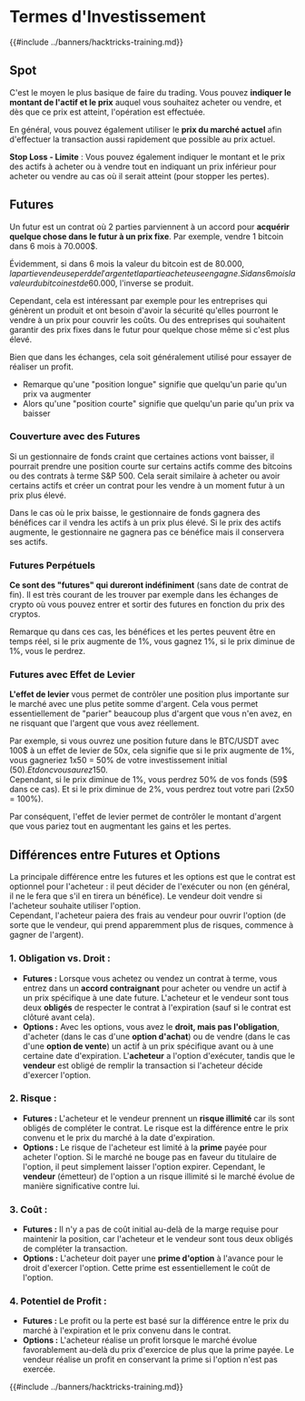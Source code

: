 # Termes d'Investissement

{{#include ../banners/hacktricks-training.md}}

## Spot

C'est le moyen le plus basique de faire du trading. Vous pouvez **indiquer le montant de l'actif et le prix** auquel vous souhaitez acheter ou vendre, et dès que ce prix est atteint, l'opération est effectuée.

En général, vous pouvez également utiliser le **prix du marché actuel** afin d'effectuer la transaction aussi rapidement que possible au prix actuel.

**Stop Loss - Limite** : Vous pouvez également indiquer le montant et le prix des actifs à acheter ou à vendre tout en indiquant un prix inférieur pour acheter ou vendre au cas où il serait atteint (pour stopper les pertes).

## Futures

Un futur est un contrat où 2 parties parviennent à un accord pour **acquérir quelque chose dans le futur à un prix fixe**. Par exemple, vendre 1 bitcoin dans 6 mois à 70.000$.

Évidemment, si dans 6 mois la valeur du bitcoin est de 80.000$, la partie vendeuse perd de l'argent et la partie acheteuse en gagne. Si dans 6 mois la valeur du bitcoin est de 60.000$, l'inverse se produit.

Cependant, cela est intéressant par exemple pour les entreprises qui génèrent un produit et ont besoin d'avoir la sécurité qu'elles pourront le vendre à un prix pour couvrir les coûts. Ou des entreprises qui souhaitent garantir des prix fixes dans le futur pour quelque chose même si c'est plus élevé.

Bien que dans les échanges, cela soit généralement utilisé pour essayer de réaliser un profit.

* Remarque qu'une "position longue" signifie que quelqu'un parie qu'un prix va augmenter
* Alors qu'une "position courte" signifie que quelqu'un parie qu'un prix va baisser

### Couverture avec des Futures <a href="#mntl-sc-block_7-0" id="mntl-sc-block_7-0"></a>

Si un gestionnaire de fonds craint que certaines actions vont baisser, il pourrait prendre une position courte sur certains actifs comme des bitcoins ou des contrats à terme S\&P 500. Cela serait similaire à acheter ou avoir certains actifs et créer un contrat pour les vendre à un moment futur à un prix plus élevé.

Dans le cas où le prix baisse, le gestionnaire de fonds gagnera des bénéfices car il vendra les actifs à un prix plus élevé. Si le prix des actifs augmente, le gestionnaire ne gagnera pas ce bénéfice mais il conservera ses actifs.

### Futures Perpétuels

**Ce sont des "futures" qui dureront indéfiniment** (sans date de contrat de fin). Il est très courant de les trouver par exemple dans les échanges de crypto où vous pouvez entrer et sortir des futures en fonction du prix des cryptos.

Remarque qu dans ces cas, les bénéfices et les pertes peuvent être en temps réel, si le prix augmente de 1%, vous gagnez 1%, si le prix diminue de 1%, vous le perdrez.

### Futures avec Effet de Levier

**L'effet de levier** vous permet de contrôler une position plus importante sur le marché avec une plus petite somme d'argent. Cela vous permet essentiellement de "parier" beaucoup plus d'argent que vous n'en avez, en ne risquant que l'argent que vous avez réellement.

Par exemple, si vous ouvrez une position future dans le BTC/USDT avec 100$ à un effet de levier de 50x, cela signifie que si le prix augmente de 1%, vous gagneriez 1x50 = 50% de votre investissement initial (50$). Et donc vous aurez 150$.\
Cependant, si le prix diminue de 1%, vous perdrez 50% de vos fonds (59$ dans ce cas). Et si le prix diminue de 2%, vous perdrez tout votre pari (2x50 = 100%).

Par conséquent, l'effet de levier permet de contrôler le montant d'argent que vous pariez tout en augmentant les gains et les pertes.

## Différences entre Futures et Options

La principale différence entre les futures et les options est que le contrat est optionnel pour l'acheteur : il peut décider de l'exécuter ou non (en général, il ne le fera que s'il en tirera un bénéfice). Le vendeur doit vendre si l'acheteur souhaite utiliser l'option.\
Cependant, l'acheteur paiera des frais au vendeur pour ouvrir l'option (de sorte que le vendeur, qui prend apparemment plus de risques, commence à gagner de l'argent).

### 1. **Obligation vs. Droit :**

* **Futures :** Lorsque vous achetez ou vendez un contrat à terme, vous entrez dans un **accord contraignant** pour acheter ou vendre un actif à un prix spécifique à une date future. L'acheteur et le vendeur sont tous deux **obligés** de respecter le contrat à l'expiration (sauf si le contrat est clôturé avant cela).
* **Options :** Avec les options, vous avez le **droit, mais pas l'obligation**, d'acheter (dans le cas d'une **option d'achat**) ou de vendre (dans le cas d'une **option de vente**) un actif à un prix spécifique avant ou à une certaine date d'expiration. L'**acheteur** a l'option d'exécuter, tandis que le **vendeur** est obligé de remplir la transaction si l'acheteur décide d'exercer l'option.

### 2. **Risque :**

* **Futures :** L'acheteur et le vendeur prennent un **risque illimité** car ils sont obligés de compléter le contrat. Le risque est la différence entre le prix convenu et le prix du marché à la date d'expiration.
* **Options :** Le risque de l'acheteur est limité à la **prime** payée pour acheter l'option. Si le marché ne bouge pas en faveur du titulaire de l'option, il peut simplement laisser l'option expirer. Cependant, le **vendeur** (émetteur) de l'option a un risque illimité si le marché évolue de manière significative contre lui.

### 3. **Coût :**

* **Futures :** Il n'y a pas de coût initial au-delà de la marge requise pour maintenir la position, car l'acheteur et le vendeur sont tous deux obligés de compléter la transaction.
* **Options :** L'acheteur doit payer une **prime d'option** à l'avance pour le droit d'exercer l'option. Cette prime est essentiellement le coût de l'option.

### 4. **Potentiel de Profit :**

* **Futures :** Le profit ou la perte est basé sur la différence entre le prix du marché à l'expiration et le prix convenu dans le contrat.
* **Options :** L'acheteur réalise un profit lorsque le marché évolue favorablement au-delà du prix d'exercice de plus que la prime payée. Le vendeur réalise un profit en conservant la prime si l'option n'est pas exercée.

{{#include ../banners/hacktricks-training.md}}
